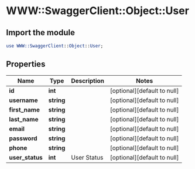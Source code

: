 # WWW::SwaggerClient::Object::User

## Import the module
```perl
use WWW::SwaggerClient::Object::User;
```

## Properties
Name | Type | Description | Notes
------------ | ------------- | ------------- | -------------
**id** | **int** |  | [optional][default to null]
**username** | **string** |  | [optional][default to null]
**first_name** | **string** |  | [optional][default to null]
**last_name** | **string** |  | [optional][default to null]
**email** | **string** |  | [optional][default to null]
**password** | **string** |  | [optional][default to null]
**phone** | **string** |  | [optional][default to null]
**user_status** | **int** | User Status | [optional][default to null]


